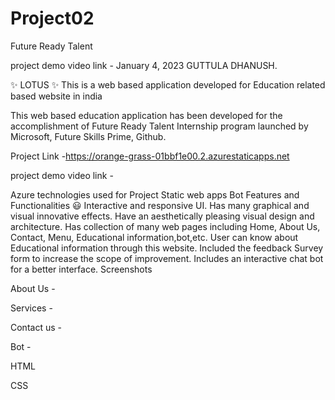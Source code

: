 # Project02
Future Ready Talent

project demo video link - 
January 4, 2023 GUTTULA DHANUSH.

✨ LOTUS ✨
This is a web based application developed for Education related based website in india

This web based education application has been developed for the accomplishment of Future Ready Talent Internship program launched by Microsoft, Future Skills Prime, Github.

Project Link -https://orange-grass-01bbf1e00.2.azurestaticapps.net

project demo video link - 

Azure technologies used for Project
Static web apps
Bot
Features and Functionalities 😃
Interactive and responsive UI.
Has many graphical and visual innovative effects.
Have an aesthetically pleasing visual design and architecture.
Has collection of many web pages including Home, About Us, Contact, Menu, Educational information,bot,etc.
User can know about Educational information through this website.
Included the feedback Survey form to increase the scope of improvement.
Includes an interactive chat bot for a better interface.
Screenshots

About Us -


Services -

Contact us -


Bot -


HTML

CSS

